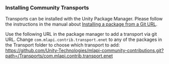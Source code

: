 ### Installing Community Transports

Transports can be installed with the Unity Package Manager. Please follow the instructions in the manual about [Installing a package from a Git URL](https://docs.unity3d.com/Manual/upm-ui-giturl.html).

Use the following URL in the package manager to add a transport via git URL. Change `com.mlapi.contrib.transport.enet` to any of the packages in the Transport folder to choose which transport to add:<br>
https://github.com/Unity-Technologies/mlapi-community-contributions.git?path=/Transports/com.mlapi.contrib.transport.enet
